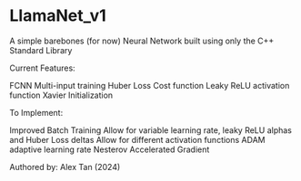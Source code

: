 # LlamaNet_v1

A simple barebones (for now) Neural Network built using only the C++ Standard Library

Current Features:

FCNN
Multi-input training
Huber Loss Cost function
Leaky ReLU activation function
Xavier Initialization


To Implement:

Improved Batch Training
Allow for variable learning rate, leaky ReLU alphas and Huber Loss deltas
Allow for different activation functions 
ADAM adaptive learning rate
Nesterov Accelerated Gradient

Authored by: Alex Tan (2024)
